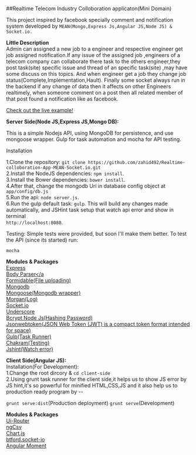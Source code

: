 ##Realtime Telecom Industry Colloboration applicaton(Mini Domain)

This project inspired by facebook specially comment and notification system developed by `MEAN(Mongo,Express Js,Angular JS,Node JS) & Socket.io.`

**Little Description** </br>
Admin can assigned a new job to a engineer and respective engineer get job assigned notification.If any issue of the assigned job ,engineers of a telecom company can collaborate there task to the others engineer,they post task(site) specific issue and thread of an specific task(site) ,may have some discuss on this topics. And when engineer get a job they change job status(Complete,Implementation,Hault). Finally some socket always run in the backend if any change of data then it affects on other Engineers realtimely, when someone comment on a post then all related member of that post found a notification like as facebook.

<a href="http://telecom-zahid492.rhcloud.com/">Check out the live example!</a>


<b>Server Side(Node JS,Express JS,Mongo DB):</b>

This is a simple Nodejs API, using MongoDB for persistence, and use mongoose wrapper. Gulp for task automation and mocha for API testing.


Installation

1.Clone the repository: `git clone https://github.com/zahid492/Realtime-colloboration-App-MEAN-Socket.io.git`</br>
2.Install the NodeJS dependencies: `npm install`.</br>
3.Install the Bower dependencies: `bower install`.</br>
4.After that, change the mongodb Uri in database config object at `app/config/db.js`</br>
5.Run the api: `node server.js`.</br>
6.Run the gulp default task: `gulp`. This will build any changes made automatically, and JSHint task setup that watch api error and show in terminal</br>
      `http://localhost:8080`.</br>

Testing:
Simple tests were provided, but soon I'll make them better.
To test the API (since its started) run:

	mocha
	
<b>Modules & Packages</b>
     </br>
    <a href="http://expressjs.com/">Express</a> </br>
    <a href="https://github.com/expressjs/body-parser">Body Parser</a </br>
    <a href="https://github.com/felixge/node-formidable">Formidable(File uploading)</a> </br>
    <a href="https://www.npmjs.com/package/mongodb">Mongodb</a> </br>
    <a href="https://www.npmjs.com/package/mongoose">Mongoose(Mongodb wrapper)</a> </br>
    <a href="https://www.npmjs.com/package/morgan">Morgan(Log)</a> </br>
    <a href="https://www.npmjs.com/package/socket.io">Socket.io</a> </br>
    <a href="https://www.npmjs.com/package/underscore">Underscore</a> </br>
    <a href="https://www.npmjs.com/package/bcrypt-nodejs">Bcrypt Node Js(Hashing Password)</a> </br>
    <a href="https://www.npmjs.com/package/json-web-token">Jsonwebtoken(JSON Web Token (JWT) is a compact token format intended for space)</a> </br>
    <a href="https://www.npmjs.com/package/gulp">Gulp(Task Runner)</a> </br>
    <a href="https://www.npmjs.com/package/chakram">Chakram(Testing)</a> </br>
    <a href="https://www.npmjs.com/package/jshint">Jshint(Watch error)</a> </br>
    
<b>Client Side(Angular JS):</b> </br>
Installation(For Development):</br>
 1.Change the root dircory & `cd client-side` </br>
 2.Using grunt task runner for the client side,it helps us to show JS error by JS hint,it's so powerful for minified HTML,CSS,JS and it also help us to production ready program by --</br>
 
 `grunt serve:dist`(Production deployment) 
 `grunt serve`(Development) </br>
 
 <b>Modules & Packages</b> </br>
 <a href="https://github.com/angular-ui/ui-router">Ui-Router</a></br>
 <a href="https://github.com/asafdav/ng-csv">ngCsv</a></br>
 <a href="http://jtblin.github.io/angular-chart.js/">Chart.js</a></br> 
 <a href="https://github.com/btford/angular-socket-io">btford.socket-io</a></br> 
 <a href="https://github.com/urish/angular-moment">Angular Moment</a></br> 
 



	
	



